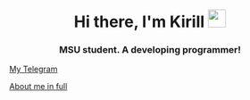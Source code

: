 <h1 align="center">Hi there, I'm Kirill</a> 
<img src="https://github.com/blackcater/blackcater/raw/main/images/Hi.gif" height="32"/></h1>
<h3 align="center">MSU student. A developing programmer!<!-- !<img src="https://github.com/blackcater/blackcater/raw/main/images/Hi.gif" height="32"/> --></h3>

[My Telegram](t.me/work_kir)

[About me in full](https://www.overleaf.com/project/65cc6341c17d4e29c32b35a8)

<!-- ![Image alt](https://github.com/{username}/{repository}/raw/{branch}/{path}/image.png)

{username} — ваш ник на ГитХабе;
{repository} — репозиторий где хранятся картинки;
{branch} — ветка репозитория;
{path} — путь к месту нахождения картинки. -->